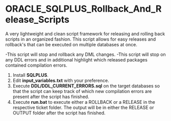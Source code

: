 # ORACLE_SQLPLUS_Rollback_And_Release_Scripts
A very lightweight and clean script framework for releasing and rolling back scripts in an organized fashion. This script allows for easy releases and rollback's that can be executed on multiple databases at once. 

-This script will stop and rollback any DML changes.
-This script will stop on any DDL errors and in additional highlight which released packages contained compilation errors.

1. Install **SQLPLUS**.
2. Edit **input_variables.txt** with your preference.
3. Execute **DDL/DDL_CURRENT_ERRORS.sql** on the target databases so that the script can keep track of which new compilation errors are present after the script has finished.
4. Execute **run.bat** to execute either a ROLLBACK or a RELEASE in the respective ticket folder. The output will be in either the RELEASE or OUTPUT folder after the script has finished.
